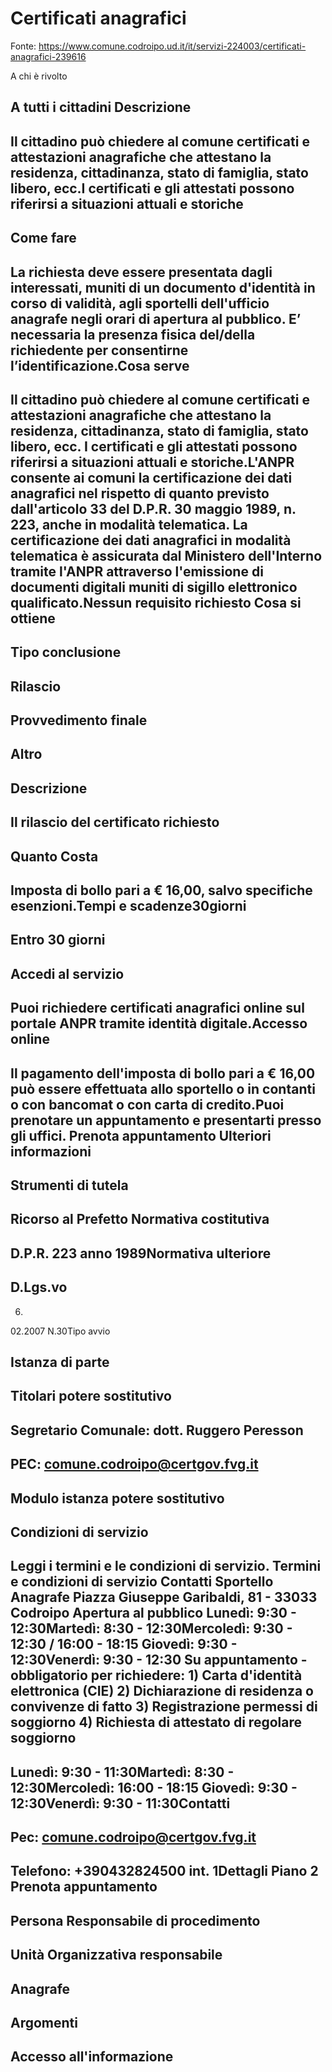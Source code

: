 # Certificati anagrafici

Fonte: https://www.comune.codroipo.ud.it/it/servizi-224003/certificati-anagrafici-239616

A chi è rivolto

## A tutti i cittadini Descrizione

## Il cittadino può chiedere al comune certificati e attestazioni anagrafiche che attestano la residenza, cittadinanza, stato di famiglia, stato libero, ecc.I certificati e gli attestati possono riferirsi a situazioni attuali e storiche

## Come fare

## La richiesta deve essere presentata dagli interessati, muniti di un documento d'identità in corso di validità, agli sportelli dell'ufficio anagrafe negli orari di apertura al pubblico. E’ necessaria la presenza fisica del/della richiedente per consentirne l’identificazione.Cosa serve

## Il cittadino può chiedere al comune certificati e attestazioni anagrafiche che attestano la residenza, cittadinanza, stato di famiglia, stato libero, ecc. I certificati e gli attestati possono riferirsi a situazioni attuali e storiche.L'ANPR consente ai comuni la certificazione dei dati anagrafici nel rispetto di quanto previsto dall'articolo 33 del D.P.R. 30 maggio 1989, n. 223, anche in modalità telematica. La certificazione dei dati anagrafici in modalità telematica è assicurata dal Ministero dell'Interno tramite l'ANPR attraverso l'emissione di documenti digitali muniti di sigillo elettronico qualificato.Nessun requisito richiesto Cosa si ottiene

## Tipo conclusione

## Rilascio

## Provvedimento finale

## Altro

## Descrizione

## Il rilascio del certificato richiesto

## Quanto Costa

## Imposta di bollo pari a € 16,00, salvo specifiche esenzioni.Tempi e scadenze30giorni

## Entro 30 giorni

## Accedi al servizio

## Puoi richiedere certificati anagrafici online sul portale ANPR tramite identità digitale.Accesso online

## Il pagamento dell'imposta di bollo pari a € 16,00 può essere effettuata allo sportello o in contanti o con bancomat o con carta di credito.Puoi prenotare un appuntamento e presentarti presso gli uffici. Prenota appuntamento Ulteriori informazioni

## Strumenti di tutela

## Ricorso al Prefetto Normativa costitutiva

## D.P.R. 223 anno 1989Normativa ulteriore

## D.Lgs.vo 
06.
02.2007 N.30Tipo avvio

## Istanza di parte

## Titolari potere sostitutivo

## Segretario Comunale: dott. Ruggero Peresson

## PEC: comune.codroipo@certgov.fvg.it

## Modulo istanza potere sostitutivo

## Condizioni di servizio

## Leggi i termini e le condizioni di servizio. Termini e condizioni di servizio Contatti Sportello Anagrafe Piazza Giuseppe Garibaldi, 81 - 33033 Codroipo Apertura al pubblico Lunedì: 9:30 - 12:30Martedì: 8:30 - 12:30Mercoledì: 9:30 - 12:30 / 16:00 - 18:15 Giovedì: 9:30 - 12:30Venerdì: 9:30 - 12:30 Su appuntamento - obbligatorio per richiedere: 1) Carta d'identità elettronica (CIE) 2) Dichiarazione di residenza o convivenze di fatto 3) Registrazione permessi di soggiorno 4) Richiesta di attestato di regolare soggiorno

## Lunedì: 9:30 - 11:30Martedì: 8:30 - 12:30Mercoledì: 16:00 - 18:15 Giovedì: 9:30 - 12:30Venerdì: 9:30 - 11:30Contatti

## Pec: comune.codroipo@certgov.fvg.it

## Telefono: +390432824500 int. 1Dettagli Piano 2 Prenota appuntamento

## Persona Responsabile di procedimento

## Unità Organizzativa responsabile

## Anagrafe

## Argomenti

## Accesso all'informazione
